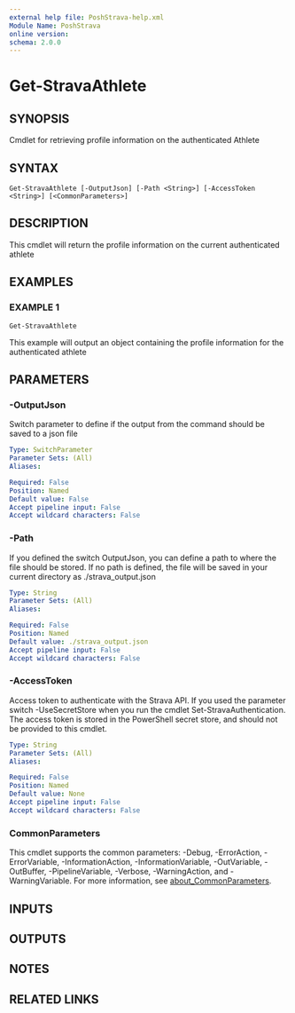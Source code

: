 ```yaml
---
external help file: PoshStrava-help.xml
Module Name: PoshStrava
online version:
schema: 2.0.0
---
```


# Get-StravaAthlete

## SYNOPSIS
Cmdlet for retrieving profile information on the authenticated Athlete

## SYNTAX

```
Get-StravaAthlete [-OutputJson] [-Path <String>] [-AccessToken <String>] [<CommonParameters>]
```

## DESCRIPTION
This cmdlet will return the profile information on the current authenticated athlete

## EXAMPLES

### EXAMPLE 1
```
Get-StravaAthlete
```

This example will output an object containing the profile information for the authenticated athlete

## PARAMETERS

### -OutputJson
Switch parameter to define if the output from the command should be saved to a json file

```yaml
Type: SwitchParameter
Parameter Sets: (All)
Aliases:

Required: False
Position: Named
Default value: False
Accept pipeline input: False
Accept wildcard characters: False
```

### -Path
If you defined the switch OutputJson, you can define a path to where the file should be stored.
If no path is defined, the file will be saved in your current directory as ./strava_output.json

```yaml
Type: String
Parameter Sets: (All)
Aliases:

Required: False
Position: Named
Default value: ./strava_output.json
Accept pipeline input: False
Accept wildcard characters: False
```

### -AccessToken
Access token to authenticate with the Strava API.
If you used the parameter switch -UseSecretStore when you run 
the cmdlet Set-StravaAuthentication.
The access token is stored in the PowerShell secret store, and should not 
be provided to this cmdlet.

```yaml
Type: String
Parameter Sets: (All)
Aliases:

Required: False
Position: Named
Default value: None
Accept pipeline input: False
Accept wildcard characters: False
```

### CommonParameters
This cmdlet supports the common parameters: -Debug, -ErrorAction, -ErrorVariable, -InformationAction, -InformationVariable, -OutVariable, -OutBuffer, -PipelineVariable, -Verbose, -WarningAction, and -WarningVariable. For more information, see [about_CommonParameters](http://go.microsoft.com/fwlink/?LinkID=113216).

## INPUTS

## OUTPUTS

## NOTES

## RELATED LINKS
